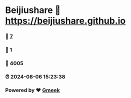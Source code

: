 # Beijiushare :link: https://beijiushare.github.io 
### :page_facing_up: [7](https://beijiushare.github.io/tag.html) 
### :speech_balloon: 1 
### :hibiscus: 4005 
### :alarm_clock: 2024-08-06 15:23:38 
### Powered by :heart: [Gmeek](https://github.com/Meekdai/Gmeek)
